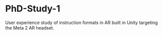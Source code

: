 # PhD-Study-1
User experience study of instruction formats in AR built in Unity targeting the Meta 2 AR headset.
